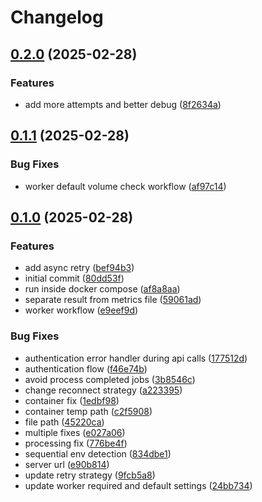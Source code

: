 # Changelog

## [0.2.0](https://github.com/MalwareDataLab/autodroid-worker/compare/v0.1.1...v0.2.0) (2025-02-28)


### Features

* add more attempts and better debug ([8f2634a](https://github.com/MalwareDataLab/autodroid-worker/commit/8f2634a26200439580c547a9201a6072504ccfd7))

## [0.1.1](https://github.com/MalwareDataLab/autodroid-worker/compare/v0.1.0...v0.1.1) (2025-02-28)


### Bug Fixes

* worker default volume check workflow ([af97c14](https://github.com/MalwareDataLab/autodroid-worker/commit/af97c1432d039ef7d289cfcb5c2c9a6c570727f4))

## [0.1.0](https://github.com/MalwareDataLab/autodroid-worker/compare/v0.0.1...v0.1.0) (2025-02-28)


### Features

* add async retry ([bef94b3](https://github.com/MalwareDataLab/autodroid-worker/commit/bef94b37252f3c56b3ff8a858fb40c42bde816b1))
* initial commit ([80dd53f](https://github.com/MalwareDataLab/autodroid-worker/commit/80dd53fa15be74347e27863d9065787e3184affa))
* run inside docker compose ([af8a8aa](https://github.com/MalwareDataLab/autodroid-worker/commit/af8a8aaee66823cf50ff41ff4cc71f1f56537f5a))
* separate result from metrics file ([59061ad](https://github.com/MalwareDataLab/autodroid-worker/commit/59061adcab9e975e58bd30c092b9bf9a6d476ef3))
* worker workflow ([e9eef9d](https://github.com/MalwareDataLab/autodroid-worker/commit/e9eef9d589ff0066c1326ba0ac49659125923e54))


### Bug Fixes

* authentication error handler during api calls ([177512d](https://github.com/MalwareDataLab/autodroid-worker/commit/177512d204fb77b3a4c1ee2ce5c26b3090fd4717))
* authentication flow ([f46e74b](https://github.com/MalwareDataLab/autodroid-worker/commit/f46e74b0d881ee847a057aa13f7be0f3c1eff960))
* avoid process completed jobs ([3b8546c](https://github.com/MalwareDataLab/autodroid-worker/commit/3b8546ce23404d4e023403437f5eaedff8f31ce5))
* change reconnect strategy ([a223395](https://github.com/MalwareDataLab/autodroid-worker/commit/a2233950c0df65a7a97c3a1e0bfcb115ae6c7aa0))
* container fix ([1edbf98](https://github.com/MalwareDataLab/autodroid-worker/commit/1edbf9885339b4bb0ec4671f64f488a5ef55af1e))
* container temp path ([c2f5908](https://github.com/MalwareDataLab/autodroid-worker/commit/c2f590860d6aef148398438c242773d5a690a443))
* file path ([45220ca](https://github.com/MalwareDataLab/autodroid-worker/commit/45220caa290c01fc115197af900ea4f7da27d6a8))
* multiple fixes ([e027a06](https://github.com/MalwareDataLab/autodroid-worker/commit/e027a06e303f873e8df277928b5e21b389186f56))
* processing fix ([776be4f](https://github.com/MalwareDataLab/autodroid-worker/commit/776be4f2bc10de9ebf1a57721b3ce2d38387d67b))
* sequential env detection ([834dbe1](https://github.com/MalwareDataLab/autodroid-worker/commit/834dbe12130500951523a9e97ed42c8f6feeffff))
* server url ([e90b814](https://github.com/MalwareDataLab/autodroid-worker/commit/e90b814858570cd23bd46493697df8ee91d97785))
* update retry strategy ([9fcb5a8](https://github.com/MalwareDataLab/autodroid-worker/commit/9fcb5a8f0a834ce3ff9b3644b91f1034ab46effe))
* update worker required and default settings ([24bb734](https://github.com/MalwareDataLab/autodroid-worker/commit/24bb7348fe92904fb75d0a1d4206fe322e22ea68))
